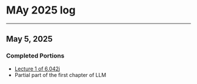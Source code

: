 # MAy 2025 log
---

## May 5, 2025

### Completed Portions 

- [Lecture 1 of 6.042j](https://youtu.be/L3LMbpZIKhQ?si=zZF57sicLo13GZUT)
- Partial part of the first chapter of LLM
